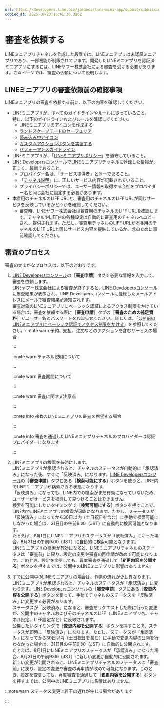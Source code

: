 ```yaml
---
url: https://developers.line.biz/ja/docs/line-mini-app/submit/submission-guide/
copied_at: 2025-10-23T16:01:36.326Z
---
```

# 審査を依頼する

LINEミニアプリチャネルを作成した段階では、LINEミニアプリは未認証ミニアプリであり、一部機能が制限されています。開発したLINEミニアプリを認証済ミニアプリにするには、LINEヤフー株式会社による審査を受ける必要があります。このページでは、審査の依頼について説明します。

## LINEミニアプリの審査依頼前の確認事項

LINEミニアプリの審査を依頼する前に、以下の内容を確認してください。

*   LINEミニアプリが、すべてのガイドラインやルールに従っていること。  
    特に、以下のガイドラインおよびルールを確認してください。
    *   [LINEミニアプリのアイコンを作成する](https://developers.line.biz/ja/docs/line-mini-app/design/line-mini-app-icon/)
    *   [ランドスケープモードのセーフエリア](https://developers.line.biz/ja/docs/line-mini-app/design/landscape/)
    *   [読み込み中アイコン](https://developers.line.biz/ja/docs/line-mini-app/design/loading-icon/)
    *   [カスタムアクションボタンを実装する](https://developers.line.biz/ja/docs/line-mini-app/develop/share-messages/)
    *   [パフォーマンスガイドライン](https://developers.line.biz/ja/docs/line-mini-app/develop/performance-guidelines/)
*   LINEミニアプリが、「[LINEミニアプリポリシー](https://terms2.line.me/LINE_MINI_App?lang=ja)」を遵守していること。
*   [LINE Developersコンソール](https://developers.line.biz/console/)でLINEミニアプリチャネルに登録した情報が、正しく、最新であること。
    *   プロバイダー名は、「サービス提供者」と同一であること。
    *   「[チャネル説明](https://developers.line.biz/ja/docs/line-mini-app/discover/console-guide/#channel-description)」に、正しいサービス内容が記載されていること。
    *   プライバシーポリシーでは、ユーザー情報を取得する会社をプロバイダー名と同じ会社に設定する必要があります。
*   本番用のチャネルのLIFF URLと、審査用のチャネルのLIFF URLが同じサービスを反映しているかどうかを確認してください。
    *   審査時、LINEヤフー株式会社は審査用のチャネルのLIFF URLを確認します。チャネルやLIFF内の各種設定は自動的に審査用のチャネルへコピーされ、提供されます。ただし、審査用チャネルのLIFF URLが本番用のチャネルのLIFF URLと同じサービス内容を提供しているか、念のために事前確認してください。

## 審査のプロセス

審査の大まかなプロセスは、以下のとおりです。

1.  [LINE Developersコンソール](https://developers.line.biz/console/)の［**審査申請**］タブで必要な情報を入力して、審査を依頼します。  
    LINEヤフー株式会社による審査が終了すると、[LINE Developersコンソール](https://developers.line.biz/console/)に審査結果が表示され、LINE Developersコンソールに登録したメールアドレスにメールで審査結果が通知されます。  
    審査対象のLINEミニアプリにベーシック認証によるアクセス制限をかけている場合は、審査を依頼する際に［**審査申請**］タブの［**審査のための補足資料**］でユーザー名とパスワードをお知らせください。詳しくは、「[公開前のLINEミニアプリにベーシック認証でアクセス制限をかける](https://developers.line.biz/ja/docs/line-mini-app/develop/develop-overview/#use-basic-authentication)」を参照してください。:::note warn
    予約、支払、注文などのアクションを含むサービスの場合
    
    :::
    
    :::note warn
    チャネル説明について
    
    :::
    
    :::note warn
    審査期間について
    
    :::
    
    :::note warn
    審査に関する注意点
    
    :::
    
    :::note info
    複数のLINEミニアプリの審査を希望する場合
    
    :::
    
    :::note info
    審査を通過したLINEミニアプリチャネルのプロバイダーは認証プロバイダーになります
    
    :::
    
2.  LINEミニアプリの検索を有効にします。  
    LINEミニアプリが承認されると、チャネルのステータスが自動的に「承認済み」になった後、すぐに「反映済み」になります。[LINE Developersコンソール](https://developers.line.biz/console/)の［**審査申請**］タブにある［**検索可能にする**］ボタンを使うと、LINE内でLINEミニアプリが検索できる状態になります。  
    「反映済み」になっても、LINE内での検索がまだ有効になっていないため、ユーザーがサービスを検索して見つけることはできません。  
    検索を可能にしたいタイミングで［**検索可能にする**］ボタンを押すことで、LINE内でLINEミニアプリの検索が可能になります。ただし、ステータスが「反映済み」になってから30日以内（土日祝日を含む）に手動で検索可能にしなかった場合は、31日目の午前9:00（JST）に自動的に検索可能となります。  
    たとえば、8月1日にLINEミニアプリのステータスが「反映済み」になった場合、8月31日の午前9:00（JST）に自動的に検索可能となります。  
    LINEミニアプリの検索が有効になると、LINEミニアプリチャネルのステータスは「審査前」に戻り、設定の変更や審査の再申請が改めて可能になります。このとき、設定を変更しても、再度審査を通過して［**変更内容を公開する**］ボタンを押すまでは、公開中のLINEミニアプリに影響はありません。
3.  すでに公開中のLINEミニアプリの場合は、作業の流れが少し異なります。  
    LINEミニアプリが承認されると、チャネルのステータスが「承認済み」に変わります。[LINE Developersコンソール](https://developers.line.biz/console/)の［**審査申請**］タブにある［**変更内容を公開する**］ボタンを使って、手動でチャネルのステータスを「反映済み」に変更する必要があります。  
    ステータスが「反映済み」になると、審査をリクエストした際に行った変更が、公開中のチャネルおよびそのチャネルのLIFF（LINEミニアプリ名、チャネル設定、LIFF設定など）に反映されます。  
    公開したいタイミングで［**変更内容を公開する**］ボタンを押すことで、ステータスが即時に「反映済み」になります。ただし、ステータスが「承認済み」になってから30日以内（土日祝日を含む）に手動で変更内容の公開を行わなかった場合は、31日目の午前9:00（JST）に自動的に公開されます。  
    たとえば、8月1日にLINEミニアプリのステータスが「承認済み」になった場合、8月31日の午前9:00（JST）に新しい変更が自動的に公開されます。  
    新しい変更が公開されると、LINEミニアプリチャネルのステータスは「審査前」に戻り、設定の変更や審査の再申請が改めて可能になります。このとき、設定を変更しても、再度審査を通過して［**変更内容を公開する**］ボタンを押すまでは、公開中のLINEミニアプリに影響はありません。

:::note warn
ステータス変更に若干の遅れが生じる場合があります

:::